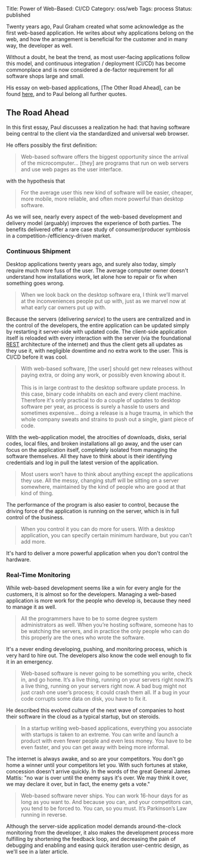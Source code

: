 Title: Power of Web-Based: CI/CD
Category: oss/web
Tags: process
Status: published

Twenty years ago, Paul Graham created what some acknowledge as the first web-based application. He writes about why applications belong on the web, and how the arrangement is beneficial for the customer and in many way, the developer as well.

Without a doubt, he beat the trend, as most user-facing applications follow this model, and continuous integration / deployment (CI/CD) has become commonplace and is now considered a de-factor requirement for all software shops large and small. 

His essay on web-based applications, [The Other Road Ahead], can be found <a href="http://paulgraham.com/road.html">here</a>, and to Paul belong all further quotes. 

## The Road Ahead

In this first essay, Paul discusses a realization he had: that having software being central to the client via the standardized and universal web browser.

He offers possibly the first definition: 
> Web-based software offers the biggest opportunity since the arrival of the microcomputer... [they] are programs that run on web servers and use web pages as the user interface.

with the hypothesis that
> For the average user this new kind of software will be easier, cheaper, more mobile, more reliable, and often more powerful than desktop software.

As we will see, nearly every aspect of the web-based development and delivery model (arguably) improves the experience of both parties. The benefits delivered offer a rare case study of consumer/producer symbiosis in a competition-/efficiency-driven market.   

### Continuous Shipment

Desktop applications twenty years ago, and surely also today, simply require much more fuss of the user. The average computer owner doesn't understand how installations work, let alone how to repair or fix when something goes wrong.
> When we look back on the desktop software era, I think we’ll marvel at the inconveniences people put up with, just as we marvel now at what early car owners put up with.

Because the servers (delivering _service_) to the users are centralized and in the control of the developers, the entire application can be updated simply by restarting it server-side with updated code. The client-side application itself is reloaded with every interaction with the server (via the foundational [REST](https://en.wikipedia.org/wiki/Representational_state_transfer) architecture of the internet) and thus the client gets all updates as they use it, with negligible downtime and no extra work to the user. This is CI/CD before it was cool.
> With web-based software, [the user] should get new releases without paying extra, or doing any work, or possibly even knowing about it. <br><br> This is in large contrast to the desktop software update process. In this case, binary code inhabits on each and every client machine. Therefore it's only practical to do a couple of updates to desktop software per year, as process is surely a hassle to users and sometimes expensive... doing a release is a huge trauma, in which the whole company sweats and strains to push out a single, giant piece of code.  

With the web-application model, the atrocities of downloads, disks, serial codes, local files, and broken installations all go away, and the user can focus on the application itself, completely isolated from managing the software themselves. All they have to think about is their identifying credentials and log in pull the latest version of the application. 
> Most users won’t have to think about anything except the applications they use. All the messy, changing stuff will be sitting on a server somewhere, maintained by the kind of people who are good at that kind of thing.

The performance of the program is also easier to control, because the driving force of the application is running on the server, which is in full control of the business.
> When you control it you can do more for users. With a desktop application, you can specify certain minimum hardware, but you can’t add more.

It's hard to deliver a more powerful application when you don't control the hardware.

### Real-Time Monitoring

While web-based development seems like a win for every angle for the customers, it is almost so for the developers. Managing a web-based application is more work for the people who develop is, because they need to manage it as well.  
> All the programmers have to be to some degree system administrators as well. When you’re hosting software, someone has to be watching the servers, and in practice the only people who can do this properly are the ones who wrote the software.

It's a never ending developing, pushing, and monitoring process, which is very hard to hire out. The developers also know the code well enough to fix it in an emergency.
> Web-based software is never going to be something you write, check in, and go home. It’s a live thing, running on your servers right now.It’s a live thing, running on your servers right now. A bad bug might not just crash one user’s process; it could crash them all. If a bug in your code corrupts some data on disk, you have to fix it.

He described this evolved culture of the next wave of companies to host their software in the cloud as a typical startup, but on steroids.
> In a startup writing web-based applications, everything you associate with startups is taken to an extreme. You can write and launch a product with even fewer people and even less money. You have to be even faster, and you can get away with being more informal.

The internet is always awake, and so are your competitors. You don't go home a winner until your competitors let you. With such fortunes at stake, concession doesn't arrive quickly.  In the words of the great General James Mattis: "no war is over until the enemy says it's over. We may think it over, we may declare it over, but in fact, the enemy gets a vote."
> Web-based software never ships. You can work 16-hour days for as long as you want to. And because you can, and your competitors can, you tend to be forced to. You can, so you must. It’s Parkinson’s Law running in reverse.

Although the server-side application model demands around-the-clock monitoring from the developer, it also makes the development process more fulfilling by shortening the feedback loop, and decreasing the pain of debugging and enabling and easing quick iteration  user-centric design, as we'll see in a later article.  